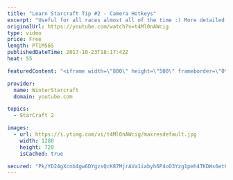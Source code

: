 ```yaml
---
title: "Learn Starcraft Tip #2 - Camera Hotkeys"
excerpt: "Useful for all races almost all of the time :) More detailed guides/tutorials under the learn to play starcraft playlist."
originalUrl: https://youtube.com/watch?v=t4Ml0nAWcig
type: video
price: Free
length: PT1M56S
publishedDateTime: 2017-10-23T18:17:42Z
heat: 55

featuredContent: "<iframe width=\"800\" height=\"500\" frameborder=\"0\" src=\"https://www.youtube.com/embed/t4Ml0nAWcig\" allow=\"accelerometer; autoplay; encrypted-media; gyroscope; picture-in-picture\" allowfullscreen></iframe>"

provider:
  name: WinterStarcraft
  domain: youtube.com

topics:
  - StarCraft 2

images:
  - url: https://i.ytimg.com/vi/t4Ml0nAWcig/maxresdefault.jpg
    width: 1280
    height: 720
    isCached: true

secured: "Pk/YD24gXcnb4gw6DYgzsQcK87MjrAVa1iabyh6P4oO3Yzg1peh4TKDWs6etKM3vjcqB3mADXCPdipYfLngxEA9od6OPBqm6M85RVmwDGlSIX2/8r/CRfhkcvKmmqMowu7wHmycjWP1OUozWlrdVuY55c6fQUbHtHpl2GUKPhkbWllgFsuV2t86nZMWzp2cplD8invcLzeLwMTjuLTJ6aNmZGmBpBcE7nOrI006m/+ikRDB4MmBnMlWeImTmfX2rgNlmD3NmaY9HIgLq4zmuQAd1vKUYF4RLVvaGPn7ADe9bcaz3Cchi88MSWner7g5obqbuqWpoW5f2lpUpiqLheWT9BbQZ3kUaGNK6mR/V47W/nl9P/mBMcaVaNiqoq0dVxx4liYisNFkfvQPEp4EjXeHg82pfPcxIOkj3MZieySI=;zhkZ51FKqob6zSM3t5tOgA=="
---
```


